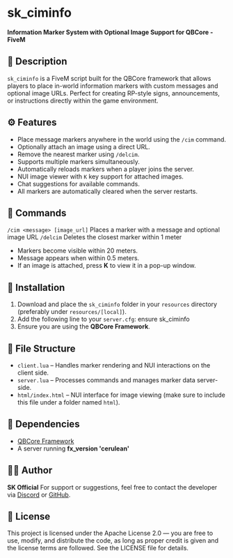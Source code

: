 # sk_ciminfo

**Information Marker System with Optional Image Support for QBCore - FiveM**

## 📌 Description
`sk_ciminfo` is a FiveM script built for the QBCore framework that allows players to place in-world information markers with custom messages and optional image URLs. Perfect for creating RP-style signs, announcements, or instructions directly within the game environment.

## ⚙️ Features
- Place message markers anywhere in the world using the `/cim` command.
- Optionally attach an image using a direct URL.
- Remove the nearest marker using `/delcim`.
- Supports multiple markers simultaneously.
- Automatically reloads markers when a player joins the server.
- NUI image viewer with `K` key support for attached images.
- Chat suggestions for available commands.
- All markers are automatically cleared when the server restarts.

## 🧾 Commands
`/cim <message> [image_url]`  Places a marker with a message and optional image URL 
`/delcim`             Deletes the closest marker within 1 meter       

- Markers become visible within 20 meters.
- Message appears when within 0.5 meters.
- If an image is attached, press **K** to view it in a pop-up window.

## 📂 Installation
1. Download and place the `sk_ciminfo` folder in your `resources` directory (preferably under `resources/[local]`).
2. Add the following line to your `server.cfg`: ensure sk_ciminfo
3. Ensure you are using the **QBCore Framework**.

## 📁 File Structure
- `client.lua` – Handles marker rendering and NUI interactions on the client side.
- `server.lua` – Processes commands and manages marker data server-side.
- `html/index.html` – NUI interface for image viewing (make sure to include this file under a folder named `html`).

## 🧰 Dependencies
- [QBCore Framework](https://github.com/qbcore-framework)
- A server running **fx_version 'cerulean'**

## 🧑‍💻 Author
**SK Official**
For support or suggestions, feel free to contact the developer via [Discord](https://discord.gg/Sm9w8Qpbua) or [GitHub](https://github.com/skofficial-github).

## 📜 License
This project is licensed under the Apache License 2.0 — you are free to use, modify, and distribute the code, as long as proper credit is given and the license terms are followed.
See the LICENSE file for details.
